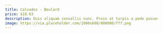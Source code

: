 ```yaml
---
title: Calvados - Boulard
price: $18.63
description: Duis aliquam convallis nunc. Proin at turpis a pede posuere nonummy. Integer non velit.
image: https://via.placeholder.com/1000x600/000000/fff.png
---
```

